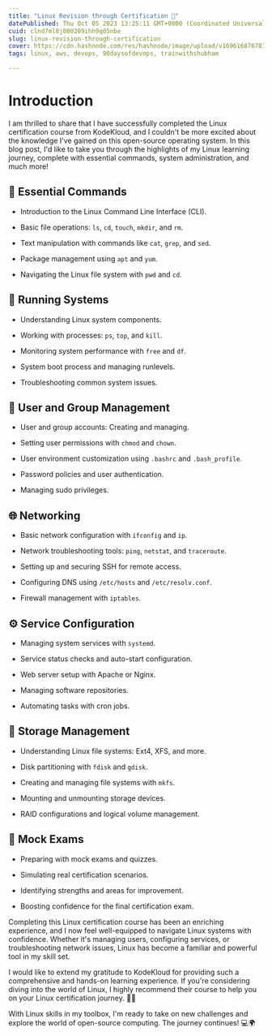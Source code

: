 ```yaml
---
title: "Linux Revision through Certification 🐧"
datePublished: Thu Oct 05 2023 13:25:11 GMT+0000 (Coordinated Universal Time)
cuid: clnd7ml8j000209ihh9q05nbe
slug: linux-revision-through-certification
cover: https://cdn.hashnode.com/res/hashnode/image/upload/v1696168767817/f49259dc-94b8-4d83-b7c2-4569073f629e.png
tags: linux, aws, devops, 90daysofdevops, trainwithshubham

---
```


# Introduction

I am thrilled to share that I have successfully completed the Linux certification course from KodeKloud, and I couldn't be more excited about the knowledge I've gained on this open-source operating system. In this blog post, I'd like to take you through the highlights of my Linux learning journey, complete with essential commands, system administration, and much more!

## 🚀 Essential Commands

* Introduction to the Linux Command Line Interface (CLI).
    
* Basic file operations: `ls`, `cd`, `touch`, `mkdir`, and `rm`.
    
* Text manipulation with commands like `cat`, `grep`, and `sed`.
    
* Package management using `apt` and `yum`.
    
* Navigating the Linux file system with `pwd` and `cd`.
    

## 💼 Running Systems

* Understanding Linux system components.
    
* Working with processes: `ps`, `top`, and `kill`.
    
* Monitoring system performance with `free` and `df`.
    
* System boot process and managing runlevels.
    
* Troubleshooting common system issues.
    

## 👥 User and Group Management

* User and group accounts: Creating and managing.
    
* Setting user permissions with `chmod` and `chown`.
    
* User environment customization using `.bashrc` and `.bash_profile`.
    
* Password policies and user authentication.
    
* Managing sudo privileges.
    

## 🌐 Networking

* Basic network configuration with `ifconfig` and `ip`.
    
* Network troubleshooting tools: `ping`, `netstat`, and `traceroute`.
    
* Setting up and securing SSH for remote access.
    
* Configuring DNS using `/etc/hosts` and `/etc/resolv.conf`.
    
* Firewall management with `iptables`.
    

## ⚙️ Service Configuration

* Managing system services with `systemd`.
    
* Service status checks and auto-start configuration.
    
* Web server setup with Apache or Nginx.
    
* Managing software repositories.
    
* Automating tasks with cron jobs.
    

## 📂 Storage Management

* Understanding Linux file systems: Ext4, XFS, and more.
    
* Disk partitioning with `fdisk` and `gdisk`.
    
* Creating and managing file systems with `mkfs`.
    
* Mounting and unmounting storage devices.
    
* RAID configurations and logical volume management.
    

## 📝 Mock Exams

* Preparing with mock exams and quizzes.
    
* Simulating real certification scenarios.
    
* Identifying strengths and areas for improvement.
    
* Boosting confidence for the final certification exam.
    

Completing this Linux certification course has been an enriching experience, and I now feel well-equipped to navigate Linux systems with confidence. Whether it's managing users, configuring services, or troubleshooting network issues, Linux has become a familiar and powerful tool in my skill set.

I would like to extend my gratitude to KodeKloud for providing such a comprehensive and hands-on learning experience. If you're considering diving into the world of Linux, I highly recommend their course to help you on your Linux certification journey. 🐧💡

With Linux skills in my toolbox, I'm ready to take on new challenges and explore the world of open-source computing. The journey continues! 💻🌍
